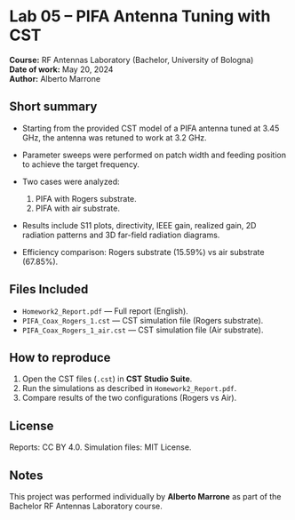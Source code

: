 # Lab 05 – PIFA Antenna Tuning with CST

**Course:** RF Antennas Laboratory (Bachelor, University of Bologna)  
**Date of work:** May 20, 2024  
**Author:** Alberto Marrone

## Short summary

* Starting from the provided CST model of a PIFA antenna tuned at 3.45 GHz, the antenna was retuned to work at 3.2 GHz.
* Parameter sweeps were performed on patch width and feeding position to achieve the target frequency.
* Two cases were analyzed:

  1. PIFA with Rogers substrate.
  2. PIFA with air substrate.
* Results include S11 plots, directivity, IEEE gain, realized gain, 2D radiation patterns and 3D far-field radiation diagrams.
* Efficiency comparison: Rogers substrate (15.59%) vs air substrate (67.85%).

## Files Included

* `Homework2_Report.pdf` — Full report (English).
* `PIFA_Coax_Rogers_1.cst` — CST simulation file (Rogers substrate).
* `PIFA_Coax_Rogers_1_air.cst` — CST simulation file (Air substrate).

## How to reproduce

1. Open the CST files (`.cst`) in **CST Studio Suite**.
2. Run the simulations as described in `Homework2_Report.pdf`.
3. Compare results of the two configurations (Rogers vs Air).

## License

Reports: CC BY 4.0.
Simulation files: MIT License.

## Notes

This project was performed individually by **Alberto Marrone** as part of the Bachelor RF Antennas Laboratory course.
